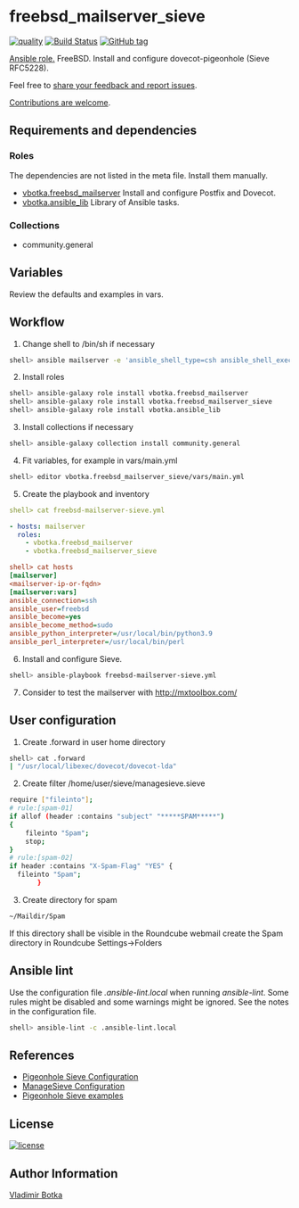 # freebsd_mailserver_sieve

[![quality](https://img.shields.io/ansible/quality/27910)](https://galaxy.ansible.com/vbotka/freebsd_mailserver_sieve)
[![Build Status](https://travis-ci.org/vbotka/ansible-freebsd-mailserver-sieve.svg?branch=master)](https://travis-ci.org/vbotka/ansible-freebsd-mailserver-sieve)
[![GitHub tag](https://img.shields.io/github/v/tag/vbotka/ansible-freebsd-mailserver-sieve)](https://github.com/vbotka/ansible-freebsd-mailserver-sieve/tags)

[Ansible role.](https://galaxy.ansible.com/vbotka/freebsd_mailserver_sieve/) FreeBSD. Install and configure dovecot-pigeonhole (Sieve RFC5228).

Feel free to [share your feedback and report issues](https://github.com/vbotka/ansible-freebsd-mailserver-sieve/issues).

[Contributions are welcome](https://github.com/firstcontributions/first-contributions).


## Requirements and dependencies

### Roles

The dependencies are not listed in the meta file. Install them manually.

- [vbotka.freebsd_mailserver](https://galaxy.ansible.com/vbotka/freebsd_mailserver/) Install and configure Postfix and Dovecot.
- [vbotka.ansible_lib](https://galaxy.ansible.com/vbotka/ansible_lib) Library of Ansible tasks.


### Collections

- community.general


## Variables

Review the defaults and examples in vars.


## Workflow

1) Change shell to /bin/sh if necessary

```bash
shell> ansible mailserver -e 'ansible_shell_type=csh ansible_shell_executable=/bin/csh' -a 'sudo pw usermod freebsd -s /bin/sh'
```

2) Install roles

```bash
shell> ansible-galaxy role install vbotka.freebsd_mailserver
shell> ansible-galaxy role install vbotka.freebsd_mailserver_sieve
shell> ansible-galaxy role install vbotka.ansible_lib
```

3) Install collections if necessary

```bash
shell> ansible-galaxy collection install community.general
```

4) Fit variables, for example in vars/main.yml

```bash
shell> editor vbotka.freebsd_mailserver_sieve/vars/main.yml
```

5) Create the playbook and inventory

```yaml
shell> cat freebsd-mailserver-sieve.yml

- hosts: mailserver
  roles:
    - vbotka.freebsd_mailserver
    - vbotka.freebsd_mailserver_sieve
```

```ini
shell> cat hosts
[mailserver]
<mailserver-ip-or-fqdn>
[mailserver:vars]
ansible_connection=ssh
ansible_user=freebsd
ansible_become=yes
ansible_become_method=sudo
ansible_python_interpreter=/usr/local/bin/python3.9
ansible_perl_interpreter=/usr/local/bin/perl
```

6) Install and configure Sieve.

```bash
shell> ansible-playbook freebsd-mailserver-sieve.yml
```

7) Consider to test the mailserver with http://mxtoolbox.com/


## User configuration

1) Create .forward in user home directory

```bash
shell> cat .forward
| "/usr/local/libexec/dovecot/dovecot-lda"
```

2) Create filter /home/user/sieve/managesieve.sieve

```bash
require ["fileinto"];
# rule:[spam-01]
if allof (header :contains "subject" "*****SPAM*****")
{
	fileinto "Spam";
	stop;
}
# rule:[spam-02]
if header :contains "X-Spam-Flag" "YES" {
  fileinto "Spam";
	   }
```

3) Create directory for spam

```bash
~/Maildir/Spam
```

If this directory shall be visible in the Roundcube webmail create the Spam directory in Roundcube Settings->Folders


## Ansible lint

Use the configuration file *.ansible-lint.local* when running
*ansible-lint*. Some rules might be disabled and some warnings might
be ignored. See the notes in the configuration file.

```bash
shell> ansible-lint -c .ansible-lint.local
```


## References

- [Pigeonhole Sieve Configuration](http://wiki2.dovecot.org/Pigeonhole/Sieve/Configuration)
- [ManageSieve Configuration](http://wiki2.dovecot.org/Pigeonhole/ManageSieve/Configuration)
- [Pigeonhole Sieve examples](http://wiki2.dovecot.org/Pigeonhole/Sieve/Examples)


## License

[![license](https://img.shields.io/badge/license-BSD-red.svg)](https://www.freebsd.org/doc/en/articles/bsdl-gpl/article.html)


## Author Information

[Vladimir Botka](https://botka.info)
